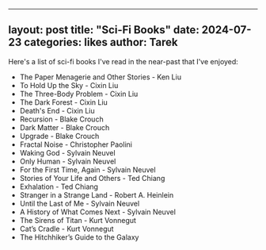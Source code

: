 
---
layout: post
title: "Sci-Fi Books"
date: 2024-07-23
categories: likes
author: Tarek
---


Here's a list of sci-fi books I've read in the near-past that I've enjoyed:
- The Paper Menagerie and Other Stories - Ken Liu
- To Hold Up the Sky - Cixin Liu
- The Three-Body Problem - Cixin Liu
- The Dark Forest - Cixin Liu
- Death's End - Cixin Liu
- Recursion - Blake Crouch
- Dark Matter - Blake Crouch
- Upgrade - Blake Crouch
- Fractal Noise - Christopher Paolini
- Waking God - Sylvain Neuvel
- Only Human - Sylvain Neuvel
- For the First Time, Again - Sylvain Neuvel
- Stories of Your Life and Others - Ted Chiang
- Exhalation - Ted Chiang
- Stranger in a Strange Land - Robert A. Heinlein
- Until the Last of Me - Sylvain Neuvel
- A History of What Comes Next - Sylvain Neuvel
- The Sirens of Titan - Kurt Vonnegut
- Cat’s Cradle - Kurt Vonnegut
- The Hitchhiker’s Guide to the Galaxy